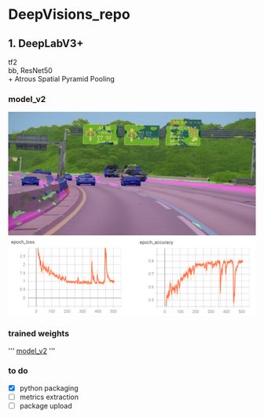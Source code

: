 # DeepVisions_repo

## 1. DeepLabV3+
tf2 \
bb, ResNet50 \
\+ Atrous Spatial Pyramid Pooling

### model_v2
<p align="left">
    <img src="output.png" width=600></br>
    <img src="la.png" width=600></br>
</p>

### trained weights
'''
[model_v2]( https://drive.google.com/file/d/10EBMPQvXulhmMphpqLgsyVX_5YrDVRYs/view?usp=sharing)
'''

### to do
- [x] python packaging
- [ ] metrics extraction
- [ ] package upload
